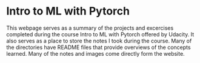 # Intro to ML with Pytorch

This webpage serves as a summary of the projects and excercises completed during the course Intro to ML with Pytorch offered by Udacity. It also serves as a place to store the notes I took during the course. Many of the directories have README files that provide overviews of the concepts learned. Many of the notes and images come directly form the website. 
